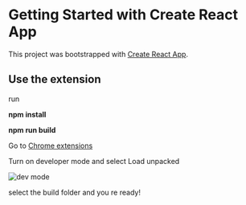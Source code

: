 # Getting Started with Create React App

This project was bootstrapped with [Create React App](https://github.com/facebook/create-react-app).



## Use the extension

run

**npm install**

**npm run build**

Go to [Chrome extensions](chrome://extensions/) 

Turn on developer mode and select Load unpacked

![dev mode](https://blogcdn.gmass.co/blog/wp-content/uploads/2021/02/gmass-local-web.png)

select the build folder and you re ready!


